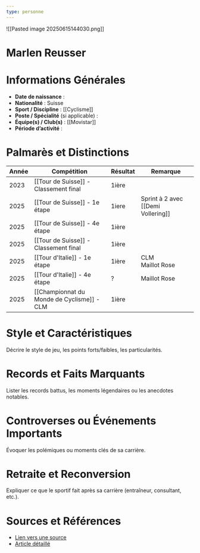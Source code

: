 ```yaml
---
type: personne
---
```

![[Pasted image 20250615144030.png]]
# Marlen Reusser

# Informations Générales
- **Date de naissance** :  
- **Nationalité** :  Suisse
- **Sport / Discipline** : [[Cyclisme]] 
- **Poste / Spécialité** (si applicable) :  
- **Équipe(s) / Club(s)** :  [[Movistar]]
- **Période d’activité** :  

# Palmarès et Distinctions
| Année | Compétition                                | Résultat | Remarque                           |
| ----- | ------------------------------------------ | -------- | ---------------------------------- |
| 2023  | [[Tour de Suisse]] - Classement final      | 1ière    |                                    |
| 2025  | [[Tour de Suisse]] - 1e étape              | 1iere    | Sprint à 2 avec [[Demi Vollering]] |
| 2025  | [[Tour de Suisse]] - 4e étape              | 1ière    |                                    |
| 2025  | [[Tour de Suisse]] - Classement final      | 1ière    |                                    |
| 2025  | [[Tour d'Italie]] - 1e étape               | 1ière    | CLM<br>Maillot Rose                |
| 2025  | [[Tour d'Italie]] - 4e étape               | ?        | Maillot Rose                       |
| 2025  | [[Championnat du Monde de Cyclisme]] - CLM | 1ière    |                                    |

# Style et Caractéristiques
Décrire le style de jeu, les points forts/faibles, les particularités.

# Records et Faits Marquants
Lister les records battus, les moments légendaires ou les anecdotes notables.

# Controverses ou Événements Importants
Évoquer les polémiques ou moments clés de sa carrière.

# Retraite et Reconversion
Expliquer ce que le sportif fait après sa carrière (entraîneur, consultant, etc.).

# Sources et Références
- [Lien vers une source](#)
- [Article détaillé](#)
